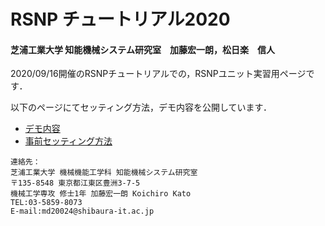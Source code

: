 # RSNP チュートリアル2020
<h4> 芝浦工業大学 知能機械システム研究室　加藤宏一朗，松日楽　信人</h4>

2020/09/16開催のRSNPチュートリアルでの，RSNPユニット実習用ページです．

以下のページにてセッティング方法，デモ内容を公開しています．

 - [デモ内容](https://ims-lab8073.github.io/RSNPTutorial2020/)
 - [事前セッティング方法](https://ims-lab8073.github.io/RSNPTutorial2020/Setting)


~~~text  
連絡先：  
芝浦工業大学 機械機能工学科 知能機械システム研究室  
〒135-8548 東京都江東区豊洲3-7-5  
機械工学専攻 修士1年 加藤宏一朗 Koichiro Kato
TEL:03-5859-8073
E-mail:md20024@shibaura-it.ac.jp  
~~~  